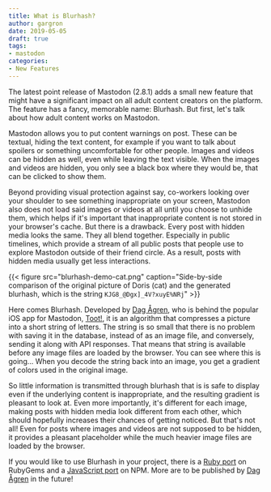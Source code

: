 ```yaml
---
title: What is Blurhash?
author: gargron
date: 2019-05-05
draft: true
tags:
- mastodon
categories:
- New Features
---
```


The latest point release of Mastodon (2.8.1) adds a small new feature that might have a significant impact on all adult content creators on the platform. The feature has a fancy, memorable name: Blurhash. But first, let's talk about how adult content works on Mastodon.

Mastodon allows you to put content warnings on post. These can be textual, hiding the text content, for example if you want to talk about spoilers or something uncomfortable for other people. Images and videos can be hidden as well, even while leaving the text visible. When the images and videos are hidden, you only see a black box where they would be, that can be clicked to show them.

Beyond providing visual protection against say, co-workers looking over your shoulder to see something inappropriate on your screen, Mastodon also does not load said images or videos at all until you choose to unhide them, which helps if it's important that inappropriate content is not stored in your browser's cache. But there is a drawback. Every post with hidden media looks the same. They all blend together. Especially in public timelines, which provide a stream of all public posts that people use to explore Mastodon outside of their friend circle. As a result, posts with hidden media usually get less interactions.

{{< figure src="blurhash-demo-cat.png" caption="Side-by-side comparison of the original picture of Doris (cat) and the generated blurhash, which is the string `KJG8_@Dgx]_4V?xuyE%NRj`" >}}

Here comes Blurhash. Developed by [Dag Ågren][WAHa_06x36], who is behind the popular iOS app for Mastodon, [Toot!][toot], it is an algorithm that compresses a picture into a short string of letters. The string is so small that there is no problem with saving it in the database, instead of as an image file, and conversely, sending it along with API responses. That means that string is available before any image files are loaded by the browser. You can see where this is going... When you decode the string back into an image, you get a gradient of colors used in the original image.

So little information is transmitted through blurhash that is is safe to display even if the underlying content is inappropriate, and the resulting gradient is pleasant to look at. Even more importantly, it's different for each image, making posts with hidden media look different from each other, which should hopefully increases their chances of getting noticed. But that's not all! Even for posts where images and videos are not supposed to be hidden, it provides a pleasant placeholder while the much heavier image files are loaded by the browser.

If you would like to use Blurhash in your project, there is a [Ruby port][ruby] on RubyGems and a [JavaScript port][javascript] on NPM. More are to be published by [Dag Ågren][WAHa_06x36] in the future!

[WAHa_06x36]: https://mastodon.social/@WAHa_06x36
[toot]: https://itunes.apple.com/app/toot/id1229021451?ls=1&mt=8
[ruby]: https://rubygems.org/gems/blurhash
[javascript]: https://www.npmjs.com/package/blurhash
